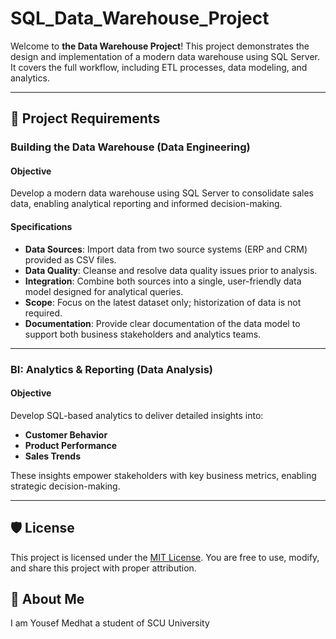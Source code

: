 # SQL_Data_Warehouse_Project
Welcome to **the Data Warehouse Project**!
This project demonstrates the design and implementation of a modern data warehouse using SQL Server. It covers the full workflow, including ETL processes, data modeling, and analytics.

---

## 🚀 Project Requirements

### Building the Data Warehouse (Data Engineering)

#### Objective
Develop a modern data warehouse using SQL Server to consolidate sales data, enabling analytical reporting and informed decision-making.

#### Specifications
- **Data Sources**: Import data from two source systems (ERP and CRM) provided as CSV files.
- **Data Quality**: Cleanse and resolve data quality issues prior to analysis.
- **Integration**: Combine both sources into a single, user-friendly data model designed for analytical queries.
- **Scope**: Focus on the latest dataset only; historization of data is not required.
- **Documentation**: Provide clear documentation of the data model to support both business stakeholders and analytics teams.

--- 

### BI: Analytics & Reporting (Data Analysis)

#### Objective
Develop SQL-based analytics to deliver detailed insights into:
- **Customer Behavior**
- **Product Performance**
- **Sales Trends**

These insights empower stakeholders with key business metrics, enabling strategic decision-making.  

--- 

## 🛡️ License

This project is licensed under the [MIT License](LICENSE). You are free to use, modify, and share this project with proper attribution.

## 🌟 About Me
I am Yousef Medhat a student of SCU University

